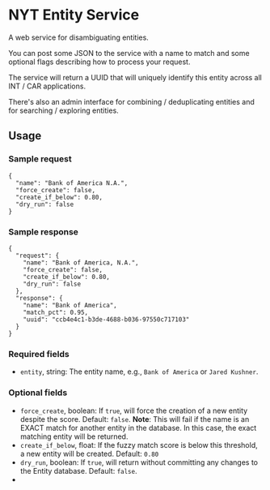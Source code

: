 # NYT Entity Service
A web service for disambiguating entities.

You can post some JSON to the service with a name to match and some optional flags describing how to process your request.

The service will return a UUID that will uniquely identify this entity across all INT / CAR applications.

There's also an admin interface for combining / deduplicating entities and for searching / exploring entities.

## Usage
### Sample request
```
{
  "name": "Bank of America N.A.",
  "force_create": false,
  "create_if_below": 0.80,
  "dry_run": false
}
```
### Sample response
```
{
  "request": {
    "name": "Bank of America, N.A.",
    "force_create": false,
    "create_if_below": 0.80,
    "dry_run": false
  },
  "response": {
    "name": "Bank of America",
    "match_pct": 0.95,
    "uuid": "ccb4e4c1-b3de-4688-b036-97550c717103"  
  }
}
```
### Required fields
* `entity`, string: The entity name, e.g., `Bank of America` or `Jared Kushner`.

### Optional fields
* `force_create`, boolean: If `true`, will force the creation of a new entity despite the score. Default: `false`. **Note**: This will fail if the name is an EXACT match for another entity in the database. In this case, the exact matching entity will be returned.
* `create_if_below`, float: If the fuzzy match score is below this threshold, a new entity will be created. Default: `0.80`
* `dry_run`, boolean: If `true`, will return without committing any changes to the Entity database. Default: `false`.
*
